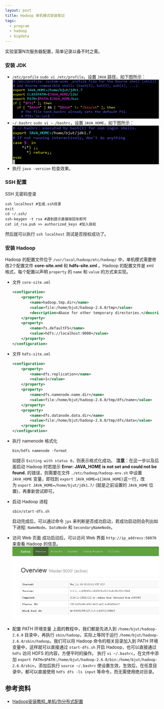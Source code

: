 ```yaml
---
layout: post
title: Hadoop 单机模式安装笔记
tags:
  - program
  - hadoop
  - bigdata
---
```


实验室第N次服务器配置，简单记录以备不时之需。

### 安装 JDK

- `/etc/profile`
  `sudo vi /etc/profile`，设置 `JAVA` 路径，如下图所示：
  ![etcProfile](\media\files\2017\07\03\etcProfile.png)
- `~/.bashrc`
  `sudo vi ~./bashrc`，设置 `JAVA_HOME`，如下图所示：
  ![bashrc](\media\files\2017\07\03\bashrc.png)
- 执行 `java -version` 检查效果。

### SSH 配置

SSH 无密码登录

```shell
ssh localhost #生成.ssh目录
exit
cd ~/.ssh/
ssh-keygen -t rsa #遇到提示直接按回车即可
cat id_rsa.pub >> authorized_keys #加入授权
```

然后就可以执行 `ssh localhost` 测试是否授权成功了。

### 安装 Hadoop

Hadoop 的配置文件位于 `/usr/local/hadoop/etc/hadoop/` 中，单机模式需要修改2个配置文件 **core-site.xml** 和 **hdfs-site.xml** 。Hadoop 的配置文件是 xml 格式，每个配置以声明 `property` 的 `name` 和 `value` 的方式来实现。

- 文件 `core-site.xml`
  ```xml
  <configuration>
      <property>
          <name>hadoop.tmp.dir</name>
          <value>file:/home/bjut/hadoop-2.6.0/tmp</value>
          <description>Abase for other temporary directories.</description>
      </property>
      <property>
          <name>fs.defaultFS</name>
          <value>hdfs://localhost:9000</value>
      </property>
  </configuration>
  ```
- 文件 `hdfs-site.xml`
  ```xml
  <configuration>
      <property>
          <name>dfs.replication</name>
          <value>1</value>
      </property>
      <property>
          <name>dfs.namenode.name.dir</name>
          <value>file:/home/bjut/hadoop-2.6.0/tmp/dfs/name</value>
      </property>
      <property>
          <name>dfs.datanode.data.dir</name>
          <value>file:/home/bjut/hadoop-2.6.0/tmp/dfs/data</value>
      </property>
  </configuration>
  ```
- 执行 namenode 格式化
  ```shell
  bin/hdfs namenode -format
  ```
  如提示 `Exiting with status 0`，则表示格式化成功。
  **注意**：在这一步以及后面启动 Hadoop 时若提示 **Error: JAVA_HOME is not set and could not be found.** 的错误，则需要在文件 `./etc/hadoop/hadoop-env.sh` 中设置 `JAVA_HOME` 变量，即找到 `export JAVA_HOME=${JAVA_HOME}`这一行，改为 `export JAVA_HOME=/home/bjut/jdk1.7/` (就是之前设置的 `JAVA_HOME` 位置)，再重新尝试即可。
- 启动 Hadoop 进程
  ```shell
  sbin/start-dfs.sh
  ```
  启动完成后，可以通过命令 `jps` 来判断是否成功启动，若成功启动则会列出如下进程: `NameNode`、`DataNode` 和 `SecondaryNameNode`。
- 访问 Web 页面
  成功启动后，可以访问 Web 界面 `http://ip_address:50070` 来查看 Hadoop 的信息。
  ![webHadoop](\media\files\2017\07\03\webHadoop.png)

- 配置 PATH 环境变量
  上面的教程中，我们都是先进入到 `/home/bjut/hadoop-2.6.0` 目录中，再执行  `sbin/hadoop`，实际上等同于运行 `/home/bjut/hadoop-2.6.0/sbin/hadoop`。我们可以将 Hadoop 命令的相关目录加入到 PATH 环境变量中，这样就可以直接通过 `start-dfs.sh` 开启 Hadoop，也可以直接通过 `hdfs` 访问 HDFS 的内容，方便平时的操作。
  执行 `vi ~/.bashrc`，在文件中添加 `export PATH=$PATH:/home/bjut/hadoop-2.6.0/bin:/home/bjut/hadoop-2.6.0/sbin`，添加后执行 `source ~/.bashrc` 使设置生效，生效后，在任意目录中，都可以直接使用 `hdfs dfs -ls input` 等命令，而无需使用绝对目录。

## 参考资料

- [Hadoop安装教程_单机/伪分布式配置](http://www.powerxing.com/install-hadoop/)